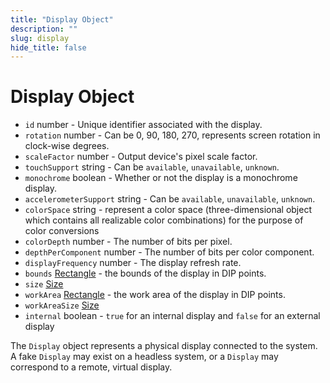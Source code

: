```yaml
---
title: "Display Object"
description: ""
slug: display
hide_title: false
---
```


# Display Object

* `id` number - Unique identifier associated with the display.
* `rotation` number - Can be 0, 90, 180, 270, represents screen rotation in
  clock-wise degrees.
* `scaleFactor` number - Output device's pixel scale factor.
* `touchSupport` string - Can be `available`, `unavailable`, `unknown`.
* `monochrome` boolean - Whether or not the display is a monochrome display.
* `accelerometerSupport` string - Can be `available`, `unavailable`, `unknown`.
* `colorSpace` string -  represent a color space (three-dimensional object which contains all realizable color combinations) for the purpose of color conversions
* `colorDepth` number - The number of bits per pixel.
* `depthPerComponent` number - The number of bits per color component.
* `displayFrequency` number - The display refresh rate.
* `bounds` [Rectangle](latest/api/structures/rectangle.md) - the bounds of the display in DIP points.
* `size` [Size](latest/api/structures/size.md)
* `workArea` [Rectangle](latest/api/structures/rectangle.md) - the work area of the display in DIP points.
* `workAreaSize` [Size](latest/api/structures/size.md)
* `internal` boolean - `true` for an internal display and `false` for an external display

The `Display` object represents a physical display connected to the system. A
fake `Display` may exist on a headless system, or a `Display` may correspond to
a remote, virtual display.
